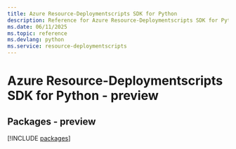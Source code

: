 ```yaml
---
title: Azure Resource-Deploymentscripts SDK for Python
description: Reference for Azure Resource-Deploymentscripts SDK for Python
ms.date: 06/11/2025
ms.topic: reference
ms.devlang: python
ms.service: resource-deploymentscripts
---
```

# Azure Resource-Deploymentscripts SDK for Python - preview
## Packages - preview
[!INCLUDE [packages](resource-deploymentscripts-index.md)]